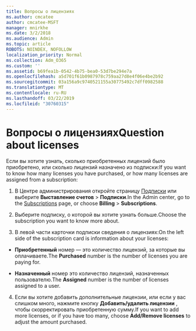 ```yaml
---
title: Вопросы о лицензиях
ms.author: cmcatee
author: cmcatee-MSFT
manager: mnirkhe
ms.date: 3/2/2018
ms.audience: Admin
ms.topic: article
ROBOTS: NOINDEX, NOFOLLOW
localization_priority: Normal
ms.collection: Adm_O365
ms.custom: ''
ms.assetid: b69fea1b-0542-4b75-bea0-53d7be294e7a
ms.openlocfilehash: a5d701f61b0987978c759aa27d8e4f06e4be2b92
ms.sourcegitcommit: 03a156a9c9740521155a30775492c7dff0982588
ms.translationtype: MT
ms.contentlocale: ru-RU
ms.lasthandoff: 03/22/2019
ms.locfileid: "30760315"
---
```

# <a name="question-about-licenses"></a><span data-ttu-id="c899f-102">Вопросы о лицензиях</span><span class="sxs-lookup"><span data-stu-id="c899f-102">Question about licenses</span></span>

<span data-ttu-id="c899f-103">Если вы хотите узнать, сколько приобретенных лицензий было приобретено, или сколько лицензий назначено из подписки:</span><span class="sxs-lookup"><span data-stu-id="c899f-103">If you want to know how many licenses you have purchased, or how many licenses are assigned from a subscription:</span></span>
  
1. <span data-ttu-id="c899f-104">В Центре администрирования откройте страницу [Подписки](https://go.microsoft.com/fwlink/p/?linkid=842054) или выберите **Выставление счетов** \> **Подписки**.</span><span class="sxs-lookup"><span data-stu-id="c899f-104">In the Admin center, go to the [Subscriptions](https://go.microsoft.com/fwlink/p/?linkid=842054) page, or choose **Billing** \> **Subscriptions**.</span></span>
    
2. <span data-ttu-id="c899f-105">Выберите подписку, о которой вы хотите узнать больше.</span><span class="sxs-lookup"><span data-stu-id="c899f-105">Choose the subscription you want to know more about.</span></span>
    
3. <span data-ttu-id="c899f-106">В левой части карточки подписки сведения о лицензиях:</span><span class="sxs-lookup"><span data-stu-id="c899f-106">On the left side of the subscription card is information about your licenses:</span></span>
    
  - <span data-ttu-id="c899f-107">**Приобретенный** номер — это количество лицензий, за которые вы оплачиваете.</span><span class="sxs-lookup"><span data-stu-id="c899f-107">The **Purchased** number is the number of licenses you are paying for.</span></span> 
    
  - <span data-ttu-id="c899f-108">**Назначенный** номер это количество лицензий, назначенных пользователю.</span><span class="sxs-lookup"><span data-stu-id="c899f-108">The **Assigned** number is the number of licenses assigned to a user.</span></span> 
    
4. <span data-ttu-id="c899f-109">Если вы хотите добавить дополнительные лицензии, или если у вас слишком много, нажмите кнопку **Добавить/удалить лицензии** , чтобы скорректировать приобретенную сумму.</span><span class="sxs-lookup"><span data-stu-id="c899f-109">If you want to add more licenses, or if you have too many, choose **Add/Remove licenses** to adjust the amount purchased.</span></span> 
    

